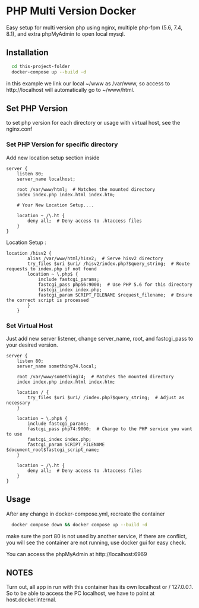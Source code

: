 
# PHP Multi Version Docker

Easy setup for multi version php using nginx, multiple php-fpm (5.6, 7.4, 8.1), and extra phpMyAdmin to open local mysql.


## Installation
```bash
  cd this-project-folder
  docker-compose up --build -d
```
in this example we link our local ~/www as /var/www, so access to http://localhost will automatically go to ~/www/html.

## Set PHP Version
to set php version for each directory or usage with virtual host, see the nginx.conf

### Set PHP Version for specific directory
Add new location setup section inside
```
server {
    listen 80;
    server_name localhost;

    root /var/www/html;  # Matches the mounted directory
    index index.php index.html index.htm;

    # Your New Location Setup....

    location ~ /\.ht {
        deny all;  # Deny access to .htaccess files
    }
}
```
Location Setup :
```code
location /hisv2 {
        alias /var/www/html/hisv2;  # Serve hisv2 directory
        try_files $uri $uri/ /hisv2/index.php?$query_string;  # Route requests to index.php if not found
        location ~ \.php$ {
            include fastcgi_params;
            fastcgi_pass php56:9000;  # Use PHP 5.6 for this directory
            fastcgi_index index.php;
            fastcgi_param SCRIPT_FILENAME $request_filename;  # Ensure the correct script is processed
        }
    }
```

### Set Virtual Host
Just add new server listener, change server_name, root, and fastcgi_pass to your desired version.
```
server {
    listen 80;
    server_name something74.local;

    root /var/www/something74;  # Matches the mounted directory
    index index.php index.html index.htm;

    location / {
        try_files $uri $uri/ /index.php?$query_string;  # Adjust as necessary
    }

    location ~ \.php$ {
        include fastcgi_params;
        fastcgi_pass php74:9000;  # Change to the PHP service you want to use
        fastcgi_index index.php;
        fastcgi_param SCRIPT_FILENAME $document_root$fastcgi_script_name;
    }

    location ~ /\.ht {
        deny all;  # Deny access to .htaccess files
    }
}
```


## Usage

After any change in docker-compose.yml, recreate the container

```bash
  docker compose down && docker compose up --build -d
```

make sure the port 80 is not used by another service, if there are conflict, you will see the container are not running, use docker gui for easy check.

You can access the phpMyAdmin at http://localhost:6969


## NOTES
Turn out, all app in run with this container has its own localhost or / 127.0.0.1. So to be able to access the PC localhost, we have to point at host.docker.internal.
